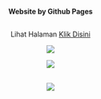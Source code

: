 <p align="center"><b>Website by Github Pages</b>

##

<p align="center">Lihat Halaman <a href="https://raflydtya.github.io/rafi.github.io/">Klik Disini</a>

<p align="center"><img src="https://img.shields.io/badge/Status-Online-green.svg"/>
<p align="center"><img src="https://img.shields.io/badge/Powered-GithubPages-grey.svg"/>

##

<p align="center"><img src="http://ForTheBadge.com/images/badges/uses-html.svg"/>

